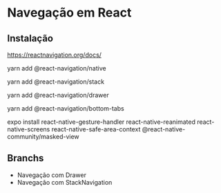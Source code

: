 # Navegação em React

## Instalação

https://reactnavigation.org/docs/

yarn add @react-navigation/native

yarn add @react-navigation/stack

yarn add @react-navigation/drawer

yarn add @react-navigation/bottom-tabs

expo install react-native-gesture-handler react-native-reanimated react-native-screens react-native-safe-area-context @react-native-community/masked-view

## Branchs

* Navegação com Drawer
* Navegação com StackNavigation 